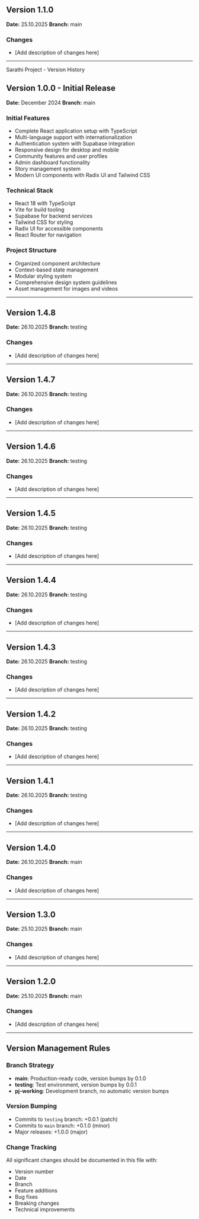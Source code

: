 # 
## Version 1.1.0
**Date:** 25.10.2025
**Branch:** main

### Changes
- [Add description of changes here]

---

Sarathi Project - Version History

## Version 1.0.0 - Initial Release
**Date:** December 2024
**Branch:** main

### Initial Features
- Complete React application setup with TypeScript
- Multi-language support with internationalization
- Authentication system with Supabase integration
- Responsive design for desktop and mobile
- Community features and user profiles
- Admin dashboard functionality
- Story management system
- Modern UI components with Radix UI and Tailwind CSS

### Technical Stack
- React 18 with TypeScript
- Vite for build tooling
- Supabase for backend services
- Tailwind CSS for styling
- Radix UI for accessible components
- React Router for navigation

### Project Structure
- Organized component architecture
- Context-based state management
- Modular styling system
- Comprehensive design system guidelines
- Asset management for images and videos

---
## Version 1.4.8
**Date:** 26.10.2025
**Branch:** testing

### Changes
- [Add description of changes here]

---


## Version 1.4.7
**Date:** 26.10.2025
**Branch:** testing

### Changes
- [Add description of changes here]

---


## Version 1.4.6
**Date:** 26.10.2025
**Branch:** testing

### Changes
- [Add description of changes here]

---


## Version 1.4.5
**Date:** 26.10.2025
**Branch:** testing

### Changes
- [Add description of changes here]

---


## Version 1.4.4
**Date:** 26.10.2025
**Branch:** testing

### Changes
- [Add description of changes here]

---


## Version 1.4.3
**Date:** 26.10.2025
**Branch:** testing

### Changes
- [Add description of changes here]

---


## Version 1.4.2
**Date:** 26.10.2025
**Branch:** testing

### Changes
- [Add description of changes here]

---


## Version 1.4.1
**Date:** 26.10.2025
**Branch:** testing

### Changes
- [Add description of changes here]

---


## Version 1.4.0
**Date:** 26.10.2025
**Branch:** main

### Changes
- [Add description of changes here]

---


## Version 1.3.0
**Date:** 25.10.2025
**Branch:** main

### Changes
- [Add description of changes here]

---


## Version 1.2.0
**Date:** 25.10.2025
**Branch:** main

### Changes
- [Add description of changes here]

---



## Version Management Rules

### Branch Strategy
- **main**: Production-ready code, version bumps by 0.1.0
- **testing**: Test environment, version bumps by 0.0.1  
- **pj-working**: Development branch, no automatic version bumps

### Version Bumping
- Commits to `testing` branch: +0.0.1 (patch)
- Commits to `main` branch: +0.1.0 (minor)
- Major releases: +1.0.0 (major)

### Change Tracking
All significant changes should be documented in this file with:
- Version number
- Date
- Branch
- Feature additions
- Bug fixes
- Breaking changes
- Technical improvements
